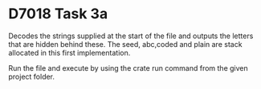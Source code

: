# D7018 Task 3a

Decodes the strings supplied at the start of the file and outputs the letters that are hidden behind these. The seed, abc,coded and plain are stack allocated in this first implementation.

Run the file and execute by using the crate run command from the given project folder.

